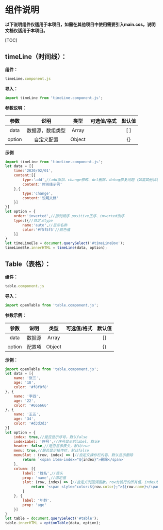 # 组件说明

**以下说明组件仅适用于本项目，如需在其他项目中使用需要引入main.css。说明文档仅适用于本项目。**

[TOC]

## timeLine（时间线）：

**组件：**

```javascript
timeLine.component.js
```

**导入：**

```javascript
import timeLine from 'timeLine.component.js';
```

**参数说明：**

|  参数  |       说明       |  类型  | 可选值/格式 | 默认值 |
| :----: | :--------------: | :----: | :---------: | :----: |
|  data  | 数据源，数组类型 | Array  |             |  [ ]   |
| option |    自定义配置    | Object |             |   {}   |

**示例**

```javascript
import timeLine from 'timeLine.component.js';
let data = [{
    time:'2020/02/01',
    content:[{
        type:'add',//add添加、change修改、del删除、debug修复问题（如需其他状态请自行修改main.css）
        content:'时间线示例'
    },{
        type:'change',
        content:'说明文档'
    }]
}]
let option = {
    order:'inverted',//排列顺序 positive正序、inverted倒序
    type:[{//自定义type
        name:'auto',//显示名称
        color:'#f5f5f5'//颜色值
    }]
}
let timeLineEle = document.querySelect('#timeLineBox');
timeLineEle.innerHTML = timeLine(data, option);
```

## Table（表格）：

**组件：**

```javascript
table.component.js
```

**导入：**

```javascript
import openTable from 'table.component.js';
```

**参数示例：**

|  参数  |  说明  |  类型  | 可选值/格式 | 默认值 |
| :----: | :----: | :----: | :---------: | :----: |
|  data  | 数据源 | Array  |             |   []   |
| option | 配置项 | Object |             |   {}   |

**示例：**

```javascript
import openTable from 'table.component.js';
let data = [{
    name: '张三',
    age: '18',
    color: '#f8f8f8'
}, {
	name: '李四',
    age: '22',
    color: '#666666'
}, {
    name: '王五',
    age: '34',
    color: '#d3d3d3'
}]
let option = {
    index: true,//是否显示序号，默认false
    indexLabel: '序号',//序号显示的label，默认#
    header: false,//是否显示表头，默认true
    menu: true,//是否显示操作栏，默认false
    menuSlot : (row, index) => {//自定义操作栏内容，默认显示删除
        return `<span item-index="${index}">删除</span>`
    },
    column: [{
    	label: '姓名',//表头
    	prop: 'name',//绑定值
        slot: (row, index) => {//自定义列回调函数，row为该行的所有值，index为该列的下标
            return `<span style="color:${row.color};">${row.name}</span>`;
        }
    }, {
    	label: '年龄',
    	prop: 'age'
    }]
}
let table = document.querySelect('#table');
table.innerHTML = optionTable(data, option);
```


